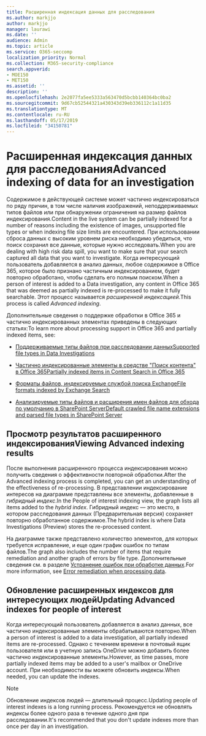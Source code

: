 ```yaml
---
title: Расширенная индексация данных для расследования
ms.author: markjjo
author: markjjo
manager: laurawi
ms.date: ''
audience: Admin
ms.topic: article
ms.service: O365-seccomp
localization_priority: Normal
ms.collection: M365-security-compliance
search.appverid:
- MOE150
- MET150
ms.assetid: ''
description: ''
ms.openlocfilehash: 2e2077fa5ee5333a563470d5bcbb140364bc0ba2
ms.sourcegitcommit: 9d67cb52544321a430343d39eb336112c1a11d35
ms.translationtype: MT
ms.contentlocale: ru-RU
ms.lasthandoff: 05/17/2019
ms.locfileid: "34150781"
---
```

# <a name="advanced-indexing-of-data-for-an-investigation"></a><span data-ttu-id="54380-102">Расширенная индексация данных для расследования</span><span class="sxs-lookup"><span data-stu-id="54380-102">Advanced indexing of data for an investigation</span></span>

<span data-ttu-id="54380-103">Содержимое в действующей системе может частично индексироваться по ряду причин, в том числе наличия изображений, неподдерживаемых типов файлов или при обнаружении ограничения на размер файлов индексирования.</span><span class="sxs-lookup"><span data-stu-id="54380-103">Content in the live system can be partially indexed for a number of reasons including the existence of images, unsupported file types or when indexing file size limits are encountered.</span></span> <span data-ttu-id="54380-104">При использовании сброса данных с высоким уровнем риска необходимо убедиться, что поиск сохранил все данные, которые нужно исследовать.</span><span class="sxs-lookup"><span data-stu-id="54380-104">When you are dealing with high risk data spill, you want to make sure that your search captured all data that you want to investigate.</span></span> <span data-ttu-id="54380-105">Когда интересующий пользователь добавляется в анализ данных, любое содержимое в Office 365, которое было признано частичным индексированием, будет повторно обработано, чтобы сделать его полным поиском.</span><span class="sxs-lookup"><span data-stu-id="54380-105">When a person of interest is added to a Data investigation, any content in Office 365 that was deemed as partially indexed is re-processed to make it fully searchable.</span></span> <span data-ttu-id="54380-106">Этот процесс называется *расширенной индексацией*.</span><span class="sxs-lookup"><span data-stu-id="54380-106">This process is called *Advanced indexing*.</span></span> 

<span data-ttu-id="54380-107">Дополнительные сведения о поддержке обработки в Office 365 и частично индексированных элементах приведены в следующих статьях:</span><span class="sxs-lookup"><span data-stu-id="54380-107">To learn more about processing support in Office 365 and partially indexed items, see:</span></span>

- [<span data-ttu-id="54380-108">Поддерживаемые типы файлов при расследовании данных</span><span class="sxs-lookup"><span data-stu-id="54380-108">Supported file types in Data Investigations</span></span>](supported-filetypes-datainvestigations.md)

- [<span data-ttu-id="54380-109">Частично индексированные элементы в средстве "Поиск контента" в Office 365</span><span class="sxs-lookup"><span data-stu-id="54380-109">Partially indexed items in Content Search in Office 365</span></span>](https://docs.microsoft.com/en-us/office365/securitycompliance/partially-indexed-items-in-content-search)

- [<span data-ttu-id="54380-110">Форматы файлов, индексируемые службой поиска Exchange</span><span class="sxs-lookup"><span data-stu-id="54380-110">File formats indexed by Exchange Search</span></span>](https://docs.microsoft.com/en-us/exchange/file-formats-indexed-by-exchange-search-exchange-2013-help)

- [<span data-ttu-id="54380-111">Анализируемые типы файлов и расширения имен файлов для обхода по умолчанию в SharePoint Server</span><span class="sxs-lookup"><span data-stu-id="54380-111">Default crawled file name extensions and parsed file types in SharePoint Server</span></span>](https://docs.microsoft.com/en-us/SharePoint/technical-reference/default-crawled-file-name-extensions-and-parsed-file-types)

## <a name="viewing-advanced-indexing-results"></a><span data-ttu-id="54380-112">Просмотр результатов расширенного индексирования</span><span class="sxs-lookup"><span data-stu-id="54380-112">Viewing Advanced indexing results</span></span>

<span data-ttu-id="54380-113">После выполнения расширенного процесса индексирования можно получить сведения о эффективности повторной обработки.</span><span class="sxs-lookup"><span data-stu-id="54380-113">After the Advanced indexing process is completed, you can get an understanding of the effectiveness of re-processing.</span></span>  <span data-ttu-id="54380-114">В представлении индексирование интересов на диаграмме представлены все элементы, добавленные в *гибридный индекс*.</span><span class="sxs-lookup"><span data-stu-id="54380-114">In the People of interest indexing view, the graph lists all items added to the *hybrid index*.</span></span>  <span data-ttu-id="54380-115">Гибридный индекс — это место, в котором расследования данных (Предварительная версия) сохраняет повторно обработанное содержимое.</span><span class="sxs-lookup"><span data-stu-id="54380-115">The hybrid index is where Data Investigations (Preview) stores the re-processed content.</span></span>

<span data-ttu-id="54380-116">На диаграмме также представлено количество элементов, для которых требуется исправление, и еще один график ошибок по типам файлов.</span><span class="sxs-lookup"><span data-stu-id="54380-116">The graph also includes the number of items that require remediation and another graph of errors by file type.</span></span> <span data-ttu-id="54380-117">Дополнительные сведения см. в разделе [Устранение ошибок при обработке данных](error-remediation.md).</span><span class="sxs-lookup"><span data-stu-id="54380-117">For more information, see [Error remediation when processing data](error-remediation.md).</span></span>

## <a name="updating-advanced-indexes-for-people-of-interest"></a><span data-ttu-id="54380-118">Обновление расширенных индексов для интересующих людей</span><span class="sxs-lookup"><span data-stu-id="54380-118">Updating Advanced indexes for people of interest</span></span>

<span data-ttu-id="54380-119">Когда интересующий пользователь добавляется в анализ данных, все частично индексированные элементы обрабатываются повторно.</span><span class="sxs-lookup"><span data-stu-id="54380-119">When a person of interest is added to a data investigation, all partially indexed items are re-processed.</span></span> <span data-ttu-id="54380-120">Однако с течением времени в почтовый ящик пользователя или в учетную запись OneDrive можно добавить более частично индексированные элементы.</span><span class="sxs-lookup"><span data-stu-id="54380-120">However, as time passes, more partially indexed items may be added to a user's mailbox or OneDrive account.</span></span>  <span data-ttu-id="54380-121">При необходимости вы можете обновить индексы.</span><span class="sxs-lookup"><span data-stu-id="54380-121">When needed, you can update the indexes.</span></span>

> [!NOTE]
> <span data-ttu-id="54380-122">Обновление индексов людей — длительный процесс.</span><span class="sxs-lookup"><span data-stu-id="54380-122">Updating people of interest indexes is a long running process.</span></span> <span data-ttu-id="54380-123">Рекомендуется не обновлять индексы более одного раза в течение одного дня при расследовании.</span><span class="sxs-lookup"><span data-stu-id="54380-123">It's recommended that you don't update indexes more than once per day in an investigation.</span></span>
